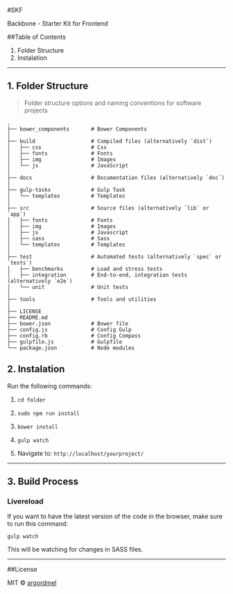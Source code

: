 #SKF

Backbone - Starter Kit for Frontend

##Table of Contents
1. Folder Structure
2. Instalation

-----------------------------------

## 1. Folder Structure


> Folder structure options and naming conventions for software projects

    .
    ├── bower_components       # Bower Components
    │
    ├── build                  # Compiled files (alternatively `dist`)
    │   ├── css                # Css
    │   ├── fonts              # Fonts
    │   ├── img                # Images
    │   └── js                 # JavaScript
    │
    ├── docs                   # Documentation files (alternatively `doc`)
    │
    ├── gulp-tasks             # Gulp Task
    │   └── templates          # Templates
    │
    ├── src                    # Source files (alternatively `lib` or `app`)
    │   ├── fonts              # Fonts
    │   ├── img                # Images
    │   ├── js                 # Javascript
    │   ├── sass               # Sass
    │   └── templates          # Templates
    │
    ├── test                   # Automated tests (alternatively `spec` or `tests`)
    │   ├── benchmarks         # Load and stress tests
    │   ├── integration        # End-to-end, integration tests (alternatively `e2e`)
    │   └── unit               # Unit tests
    │
    ├── tools                  # Tools and utilities
    │
    ├── LICENSE
    ├── README.md
    ├── bower.json             # Bower file
    ├── config.js              # Config Gulp
    ├── config.rb              # Config Compass
    ├── gulpfile.js            # Gulpfile
    └── package.json           # Node modules


## 2. Instalation

Run the following commands:

1. `cd folder`

2. `sudo npm run install`

3. `bower install`

4. `gulp watch`

5. Navigate to: `http://localhost/yourproject/`


-------------------------------------


## 3. Build Process


### Livereload

If you want to have the latest version of the code in the browser, make sure to run this command:

`gulp watch`

This will be watching for changes in SASS files.


---------------------------------------


##License

MIT © [argordmel](https://twitter.com/argordmel)